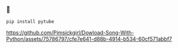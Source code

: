 ### 🎵 

```
pip install pytube
```



https://github.com/Pimsickgirl/Dowload-Song-With-Python/assets/75786797/cfe7e641-d88b-4914-b534-60cf571abbf7

